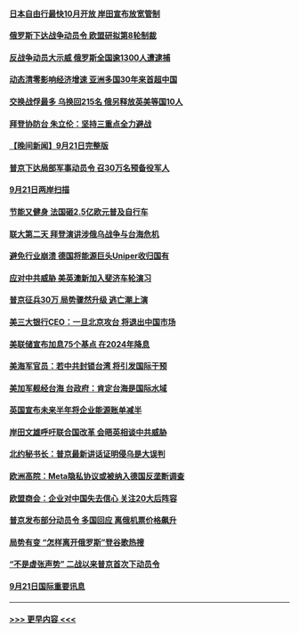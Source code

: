 #### [日本自由行最快10月开放 岸田宣布放宽管制](../pages/prog202/a103534262.md?t=09221450) 
#### [俄罗斯下达战争动员令 欧盟研拟第8轮制裁](../pages/prog202/a103534254.md?t=09221450) 
#### [反战争动员大示威 俄罗斯全国逾1300人遭逮捕](../pages/prog202/a103534199.md?t=09221450) 
#### [动态清零影响经济增速 亚洲多国30年来首超中国](../pages/prog202/a103534211.md?t=09221450) 
#### [交换战俘最多 乌换回215名 俄另释放英美等国10人](../pages/prog202/a103534133.md?t=09221450) 
#### [拜登协防台 朱立伦：坚持三重点全力避战](../pages/prog202/a103534149.md?t=09221450) 
#### [【晚间新闻】9月21日完整版](../pages/prog202/a103534088.md?t=09221450) 
#### [普京下达局部军事动员令 召30万名预备役军人](../pages/prog202/a103534151.md?t=09221450) 
#### [9月21日两岸扫描](../pages/prog202/a103533986.md?t=09221450) 
#### [节能又健身 法国砸2.5亿欧元普及自行车](../pages/prog202/a103533994.md?t=09221450) 
#### [联大第二天 拜登演讲涉俄乌战争与台海危机](../pages/prog202/a103533967.md?t=09221450) 
#### [避免行业崩溃 德国将能源巨头Uniper收归国有](../pages/prog202/a103533969.md?t=09221450) 
#### [应对中共威胁 美英澳新加入斐济车轮演习](../pages/prog202/a103533978.md?t=09221450) 
#### [普京征兵30万 局势骤然升级 逃亡潮上演](../pages/prog202/a103533976.md?t=09221450) 
#### [美三大银行CEO：一旦北京攻台 将退出中国市场](../pages/prog202/a103533867.md?t=09221450) 
#### [美联储宣布加息75个基点 在2024年降息](../pages/prog202/a103533718.md?t=09221450) 
#### [美海军官员：若中共封锁台湾 将引发国际干预](../pages/prog202/a103533822.md?t=09221450) 
#### [美加军舰经台海 台政府：肯定台海是国际水域](../pages/prog202/a103533762.md?t=09221450) 
#### [英国宣布未来半年将企业能源账单减半](../pages/prog202/a103533773.md?t=09221450) 
#### [岸田文雄呼吁联合国改革 会晤英相谈中共威胁](../pages/prog202/a103533766.md?t=09221450) 
#### [北约秘书长：普京最新讲话证明侵乌是大误判](../pages/prog202/a103533620.md?t=09221450) 
#### [欧洲高院：Meta隐私协议或被纳入德国反垄断调查](../pages/prog202/a103533702.md?t=09221450) 
#### [欧盟商会：企业对中国失去信心 关注20大后阵容](../pages/prog202/a103533592.md?t=09221450) 
#### [普京发布部分动员令 多国回应 离俄机票价格飙升](../pages/prog202/a103533478.md?t=09221450) 
#### [局势有变 “怎样离开俄罗斯”登谷歌热搜](../pages/prog202/a103533484.md?t=09221450) 
#### [“不是虚张声势” 二战以来普京首次下动员令](../pages/prog202/a103533493.md?t=09221450) 
#### [9月21日国际重要讯息](../pages/prog202/a103533460.md?t=09221450) 

----
#### [ >>> 更早内容 <<< ](../indexes/prog202-earlier.md)
